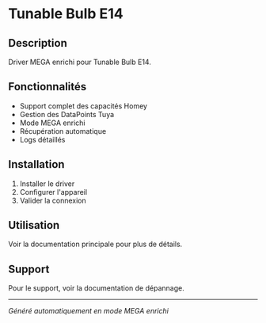 # Tunable Bulb E14

## Description

Driver MEGA enrichi pour Tunable Bulb E14.

## Fonctionnalités

- Support complet des capacités Homey
- Gestion des DataPoints Tuya
- Mode MEGA enrichi
- Récupération automatique
- Logs détaillés

## Installation

1. Installer le driver
2. Configurer l'appareil
3. Valider la connexion

## Utilisation

Voir la documentation principale pour plus de détails.

## Support

Pour le support, voir la documentation de dépannage.

---
*Généré automatiquement en mode MEGA enrichi*
